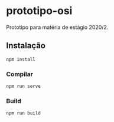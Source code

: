 # prototipo-osi
Prototipo para matéria de estágio 2020/2.

## Instalação
```
npm install
```

### Compilar
```
npm run serve
```

### Build
```
npm run build
```
